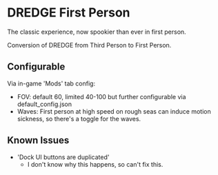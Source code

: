 # DREDGE First Person
The classic experience, now spookier than ever in first person.

Conversion of DREDGE from Third Person to First Person.

## Configurable
Via in-game 'Mods' tab config:
- FOV: default 60, limited 40-100 but further configurable via default_config.json
- Waves: First person at high speed on rough seas can induce motion sickness, so there's a toggle for the waves.

## Known Issues
- 'Dock UI buttons are duplicated'
  - I don't know why this happens, so can't fix this.

